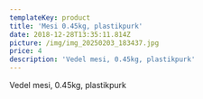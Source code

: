 ```yaml
---
templateKey: product
title: 'Mesi 0.45kg, plastikpurk'
date: 2018-12-28T13:35:11.814Z
picture: /img/img_20250203_183437.jpg
price: 4
description: 'Vedel mesi, 0.45kg, plastikpurk'
---
```

Vedel mesi, 0.45kg, plastikpurk
